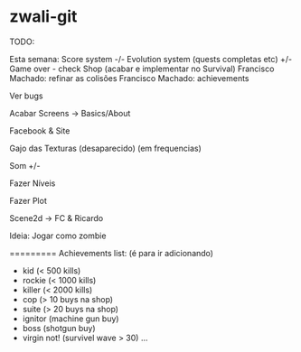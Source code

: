 zwali-git
=========
 TODO:

Esta semana:
Score system -/-
Evolution system (quests completas etc) +/-
Game over - check 
Shop (acabar e implementar no Survival)
Francisco Machado: refinar as colisões
Francisco Machado: achievements


Ver bugs

Acabar Screens -> Basics/About

Facebook & Site

Gajo das Texturas (desaparecido) (em frequencias)

Som +/-

Fazer Níveis

Fazer Plot

Scene2d  -> FC & Ricardo

Ideia:
Jogar como zombie

=========
Achievements list: (é para ir adicionando)
- kid (< 500 kills)
- rockie (< 1000 kills)
- killer (< 2000 kills)
- cop (> 10 buys na shop)
- suite (> 20 buys na shop)
- ignitor (machine gun buy)
- boss (shotgun buy)
- virgin not! (survivel wave > 30)
...

